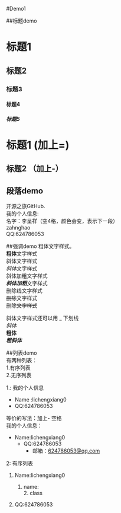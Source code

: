 #Demo1




##标题demo

# 标题1
## 标题2
### 标题3
#### 标题4
##### 标题5

标题1 (加上=)
=
标题2 （加上-）
-




## 段落demo
开源之旅GitHub.  
我的个人信息:  
    名字：李呈祥（空4格，颜色会变，表示下一段）   
    zahnghao   
 		QQ:624786053



##强调demo
粗体文字样式。  
**粗体**文字样式  
斜体文字样式  
*斜体*文字样式  
斜体加粗文字样式  
***斜体加粗***文字样式  
删除线文字样式  
~~删除~~文字样式  
删除~~文字样式~~  

斜体文字样式还可以用 _ 下划线  
_斜体_  
__粗体__  
___粗斜体___  




##列表demo  
有两种列表：  
1.有序列表  
2.无序列表  

1.: 我的个人信息 
* Name :lichengxiang0  
* QQ:624786053  

等价的写法：加上- 空格  
我的个人信息：   
- Name:lichengxiang0  
    - QQ:624786053  
    	- 邮箱：624786053@qq.com  
    	


2: 有序列表   
1. Name:lichengxiang0  
    1. name:  
  	    2. class   
  
2. QQ:624786053  







